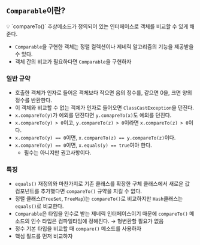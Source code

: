 ## `Comparable`이란?

<aside>
💡 `compareTo()` 추상메소드가 정의되어 있는 인터페이스로 객체를 비교할 수 있게 해준다.

</aside>

- `Comparable`을 구현한 객체는 정렬 컬렉션이나 제네릭 알고리즘의 기능을 제공받을 수 있다.
- 객체 간의 비교가 필요하다면 `Comparable`을 구현하자

### 일반 규약

- 호출한 객체가 인자로 들어온 객체보다 작으면 음의 정수를, 같으면 0을, 크면 양의 정수를 반환한다.
- 이 객체와 비교할 수 없는 객체가 인자로 들어오면 `ClassCastException`을 던진다.
- `x.compareTo(y)`가 예외를 던진다면 `y.comapreTo(x)`도 예외를 던진다.
- `x.compareTo(y) > 0`이고, `y.compareTo(z) > 0`이라면 `x.compareTo(z) > 0`이다.
- `x.compareTo(y) == 0`이면, `x.compareTo(z) == y.compareTo(z)`이다.
- `x.compareTo(y) == 0`이면, `x.equals(y) == true`여야 한다.
    - 필수는 아니지만 권고사항이다.

### 특징

- `equals()` 재정의와 마찬가지로 기존 클래스를 확장한 구체 클래스에서 새로운 값 컴포넌트를 추가했다면 `compareTo()` 규약을 지킬 수 없다.
- 정렬 클래스(`TreeSet`, `TreeMap`)는 `compareTo()`로 비교하지만 `Hash`클래스는 `equals()`로 비교한다.
- `Comparable`은 타입을 인수로 받는 제네릭 인터페이스이기 때문에 `compareTo()` 메소드의 인수 타입은 컴파일타임에 정해진다. → 형변환할 필요가 없음
- 정수 기본 타입을 비교할 때 `compare()` 메소드를 사용하자
- 핵심 필드를 먼저 비교하자
